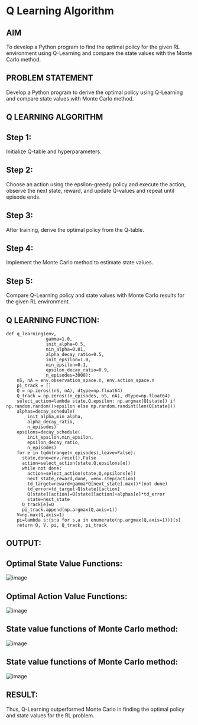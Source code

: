 # Q Learning Algorithm


## AIM
To develop a Python program to find the optimal policy for the given RL environment using Q-Learning and compare the state values with the Monte Carlo method.

## PROBLEM STATEMENT
Develop a Python program to derive the optimal policy using Q-Learning and compare state values with Monte Carlo method.

## Q LEARNING ALGORITHM
## Step 1:
Initialize Q-table and hyperparameters.

## Step 2:
Choose an action using the epsilon-greedy policy and execute the action, observe the next state, reward, and update Q-values and repeat until episode ends.

## Step 3:
After training, derive the optimal policy from the Q-table.

## Step 4:
Implement the Monte Carlo method to estimate state values.

## Step 5:
Compare Q-Learning policy and state values with Monte Carlo results for the given RL environment.

## Q LEARNING FUNCTION:

```
def q_learning(env,
               gamma=1.0,
               init_alpha=0.5,
               min_alpha=0.01,
               alpha_decay_ratio=0.5,
               init_epsilon=1.0,
               min_epsilon=0.1,
               epsilon_decay_ratio=0.9,
               n_episodes=3000):
    nS, nA = env.observation_space.n, env.action_space.n
    pi_track = []
    Q = np.zeros((nS, nA), dtype=np.float64)
    Q_track = np.zeros((n_episodes, nS, nA), dtype=np.float64)
    select_action=lambda state,Q,epsilon: np.argmax(Q[state]) if np.random.random()>epsilon else np.random.randint(len(Q[state]))
    alphas=decay_schedule(
        init_alpha,min_alpha,
        alpha_decay_ratio,
        n_episodes)
    epsilons=decay_schedule(
        init_epsilon,min_epsilon,
        epsilon_decay_ratio,
        n_episodes)
    for e in tqdm(range(n_episodes),leave=False):
      state,done=env.reset(),False
      action=select_action(state,Q,epsilons[e])
      while not done:
        action=select_action(state,Q,epsilons[e])
        next_state,reward,done,_=env.step(action)
        td_target=reward+gamma*Q[next_state].max()*(not done)
        td_error=td_target-Q[state][action]
        Q[state][action]=Q[state][action]+alphas[e]*td_error
        state=next_state
      Q_track[e]=Q
      pi_track.append(np.argmax(Q,axis=1))
    V=np.max(Q,axis=1)
    pi=lambda s:{s:a for s,a in enumerate(np.argmax(Q,axis=1))}[s]
    return Q, V, pi, Q_track, pi_track
```

## OUTPUT:

## Optimal State Value Functions:
![image](https://github.com/Saibandhavi75/q-learning/assets/94208895/59e215d5-b8c2-4393-8046-56091cfd8190)
## Optimal Action Value Functions:
![image](https://github.com/Saibandhavi75/q-learning/assets/94208895/6c005638-0f8a-4138-9efb-bbe9af73b54e)
## State value functions of Monte Carlo method: 
![image](https://github.com/Saibandhavi75/q-learning/assets/94208895/57e4cb49-70d0-4c60-876e-8f15db8633a2)

## State value functions of Monte Carlo method:
![image](https://github.com/Saibandhavi75/q-learning/assets/94208895/e6958dd9-a678-4ccc-a381-a04c47c1944c)


## RESULT:

Thus, Q-Learning outperformed Monte Carlo in finding the optimal policy and state values for the RL problem.
